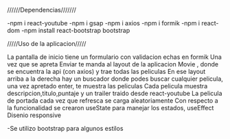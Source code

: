 //////Dependencias///////

-npm i react-youtube
-npm i gsap
-npm i axios
-npm i formik
-npm i react-dom
-npm install react-bootstrap bootstrap

/////Uso de la aplicacion/////

La pantalla de inicio tiene un formulario con validacion echas en formik
Una vez que se apreta Enviar te manda al layout de la aplicacion Movie , donde se encuentra la api (con axios) y trae todas las peliculas
En ese layout arriba a la derecha hay un buscador donde podes buscar cualquier pelicula, una vez apretado enter, te muestra las peliculas
Cada pelicula muestra descripcion,titulo,puntaje y un trailer traido desde react-youtube
La pelicula de portada cada vez que refresca se carga aleatoriamente
Con respecto a la funcionalidad se crearon useState para manejar los estados, useEffect
Disenio responsive

-Se utilizo bootstrap para algunos estilos